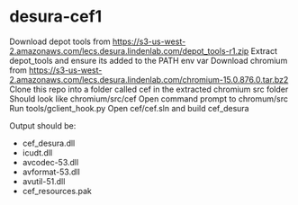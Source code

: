 desura-cef1
===========

Download depot tools from https://s3-us-west-2.amazonaws.com/lecs.desura.lindenlab.com/depot_tools-r1.zip
Extract depot_tools and ensure its added to the PATH env var
Download chromium from https://s3-us-west-2.amazonaws.com/lecs.desura.lindenlab.com/chromium-15.0.876.0.tar.bz2
Clone this repo into a folder called cef in the extracted chromium src folder
Should look like chromium/src/cef
Open command prompt to chromum/src
Run tools/gclient_hook.py
Open cef/cef.sln and build cef_desura

Output should be:
 * cef_desura.dll
 * icudt.dll
 * avcodec-53.dll
 * avformat-53.dll
 * avutil-51.dll
 * cef_resources.pak
 
